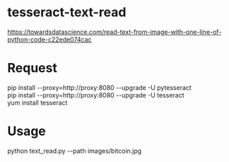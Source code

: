 # tesseract-text-read
https://towardsdatascience.com/read-text-from-image-with-one-line-of-python-code-c22ede074cac


# Request
pip install --proxy=http://proxy:8080 --upgrade -U pytesseract</br>
pip install --proxy=http://proxy:8080 --upgrade -U tesseract</br>
yum install tesseract

# Usage
python text_read.py --path images/bitcoin.jpg
